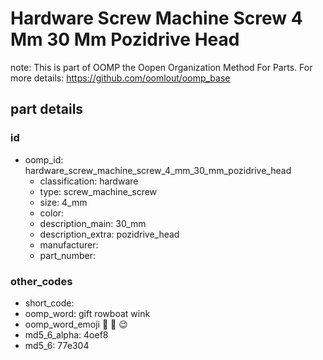 # Hardware Screw Machine Screw 4 Mm 30 Mm Pozidrive Head  

note: This is part of OOMP the Oopen Organization Method For Parts. For more details: https://github.com/oomlout/oomp_base

##  part details





### id
* oomp_id: hardware_screw_machine_screw_4_mm_30_mm_pozidrive_head
  * classification: hardware
  * type: screw_machine_screw
  * size: 4_mm
  * color: 
  * description_main: 30_mm
  * description_extra: pozidrive_head
  * manufacturer: 
  * part_number: 

### other_codes
* short_code: 
* oomp_word: gift rowboat wink
* oomp_word_emoji :gift: :rowboat: :wink:
* md5_6_alpha: 4oef8
* md5_6: 77e304